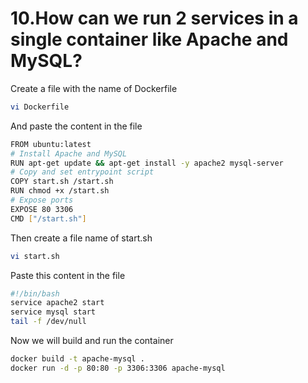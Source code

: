 # 10.How can we run 2 services in a single container like Apache and MySQL?
Create a file with the name of Dockerfile 

```sh
vi Dockerfile
```
And paste the content in the file
```sh
FROM ubuntu:latest
# Install Apache and MySQL
RUN apt-get update && apt-get install -y apache2 mysql-server
# Copy and set entrypoint script
COPY start.sh /start.sh
RUN chmod +x /start.sh
# Expose ports
EXPOSE 80 3306
CMD ["/start.sh"] 
```
Then create a file name of start.sh

```sh
vi start.sh
```
Paste this content in the file
```sh
#!/bin/bash
service apache2 start
service mysql start
tail -f /dev/null
```
Now we will build and run the container
```sh
docker build -t apache-mysql .
docker run -d -p 80:80 -p 3306:3306 apache-mysql
```

